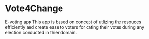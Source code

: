# Vote4Change
E-voting app
This app is based on concept of utlizing the resouces efficiently and create ease to voters for cating their votes during any election conducted in thier domain.
